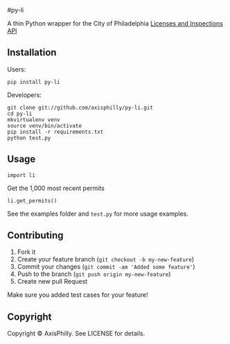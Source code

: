 #py-li

A thin Python wrapper for the City of Philadelphia [Licenses and Inspections API](http://phlapi.com/licenseapi.html)

## Installation

Users:

    pip install py-li

Developers:

    git clone git://github.com/axisphilly/py-li.git
    cd py-li
    mkvirtualenv venv
    source venv/bin/activate
    pip install -r requirements.txt
    python test.py

## Usage

    import li

Get the 1,000 most recent permits

    li.get_permits()

See the examples folder and `test.py` for more usage examples.

## Contributing

1. Fork it
2. Create your feature branch (`git checkout -b my-new-feature`)
3. Commit your changes (`git commit -am 'Added some feature'`)
4. Push to the branch (`git push origin my-new-feature`)
5. Create new pull Request

Make sure you added test cases for your feature!

## Copyright

Copyright © AxisPhilly. See LICENSE for details.
